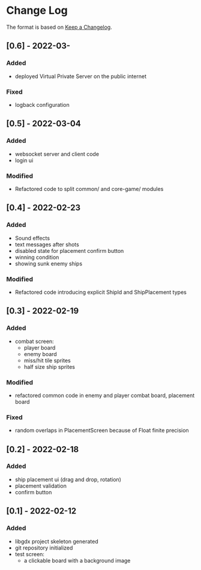 
# Change Log
The format is based on [Keep a Changelog](http://keepachangelog.com/).

## [0.6] - 2022-03-

### Added
- deployed Virtual Private Server on the public internet

### Fixed
- logback configuration

## [0.5] - 2022-03-04

### Added
- websocket server and client code
- login ui

### Modified
- Refactored code to split common/ and core-game/ modules

## [0.4] - 2022-02-23

### Added
- Sound effects
- text messages after shots
- disabled state for placement confirm button
- winning condition
- showing sunk enemy ships

### Modified
- Refactored code introducing explicit ShipId and ShipPlacement types


## [0.3] - 2022-02-19
### Added
- combat screen:
  - player board
  - enemy board
  - miss/hit tile sprites
  - half size ship sprites

### Modified
- refactored common code in enemy and player combat board, placement board

### Fixed
- random overlaps in PlacementScreen because of Float finite precision


## [0.2] - 2022-02-18
### Added
- ship placement ui (drag and drop, rotation)
- placement validation
- confirm button


## [0.1] - 2022-02-12

### Added
- libgdx project skeleton generated
- git repository initialized
- test screen:
    - a clickable board with a background image
  
